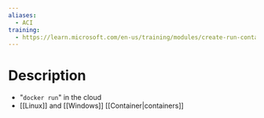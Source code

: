 ```yaml
---
aliases:
  - ACI
training:
  - https://learn.microsoft.com/en-us/training/modules/create-run-container-images-azure-container-instances/
---
```

# Description
- "`docker run`" in the cloud
- [[Linux]] and [[Windows]] [[Container|containers]]